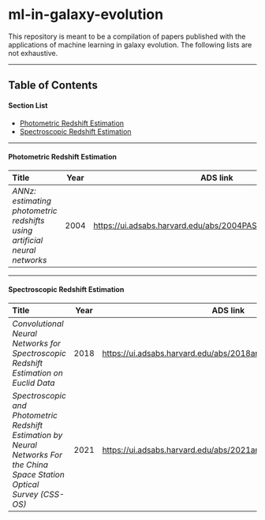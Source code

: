 # ml-in-galaxy-evolution

This repository is meant to be a compilation of papers published with the applications of machine learning in galaxy evolution. The following lists are not exhaustive.

---
## Table of Contents
#### Section List
- [Photometric Redshift Estimation](#photredshifts)
- [Spectroscopic Redshift Estimation](#zredshifts)


---
<a name='photredshifts'></a>
#### Photometric Redshift Estimation 

| Title | Year | ADS link |
| :--- | :---: | :---: |
| *ANNz: estimating photometric redshifts using artificial neural networks* | 2004 | https://ui.adsabs.harvard.edu/abs/2004PASP..116..345C/abstract | 

---
<a name='zredshifts'></a>
#### Spectroscopic Redshift Estimation 

| Title | Year | ADS link |
| :--- | :---: | :---: |
| *Convolutional Neural Networks for Spectroscopic Redshift Estimation on Euclid Data* | 2018 | https://ui.adsabs.harvard.edu/abs/2018arXiv180909622S/abstract | 
| *Spectroscopic and Photometric Redshift Estimation by Neural Networks For the China Space Station Optical Survey (CSS-OS)* | 2021 | https://ui.adsabs.harvard.edu/abs/2021arXiv210102532Z/abstract | 
